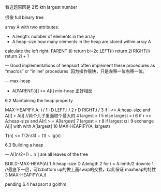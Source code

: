 看这题原因是 215 kth largest number 

很像 full binary tree 

array A with two attributes:
  - A.length: number of elements in the array
  - A.heap-size how many elements in the heap are stored within array A 
  
calculate the left right:
PARENT (i)
  return bi=2c
LEFT(i)
  return 2i
RIGHT(i)
  return 2i + 1
  
-- Good implementations of heapsort often implement these procedures as “macros” or “inline” procedures. 因为操作很快，只是左移一位右移一位。

-- max-heap 
  - A[PARENT(i)] >= A[i]
  min-heap 正好相反

6.2 Maintaining the heap property

MAX-HEAPIFY.A; i /
1 l D LEFT.i /
2 r D RIGHT.i /
3   if l <=  A:heap-size and A[l] > A[i] //两个儿子里面取个最大的
4   largest =  l
5 else largest = i
6 if r <= A:heap-size and A[r] > = A[largest] 
7   largest  = r
8 if largest ¤ i
9   exchange A[i] with with A[largest]
10  MAX-HEAPIFY(A; largest)  

T(n) <= T(2n/3) + (1)  ~ lg(n)


6.3 Building a heap

-- A[(n/2+1) .. n ] are all leaves of the tree

BUILD-MAX-HEAP(A)
1 A:heap-size D A:length
2   for i = A.lenth/2 downto 1 //最底下一层，可以bottom up的做上面swap的交换，以此保证 maxheap的特性
3   MAX-HEAPIFY(A,i)


pending 6.4 heapsort algoithm 








